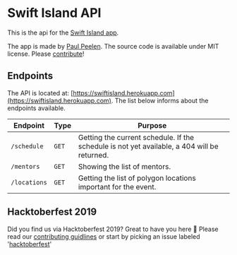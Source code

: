 # Swift Island API

This is the api for the [Swift Island app](https://github.com/SwiftIsland/island-app).

The app is made by [Paul Peelen](https://github.com/ppeelen). The source code is available under MIT license. Please [contribute](CONTRIBUTING.md)!

## Endpoints
The API is located at: [https://swiftisland.herokuapp.com](https://swiftisland.herokuapp.com). The list below informs about the endpoints available.

| Endpoint     | Type  | Purpose                                                                                     |
|--------------|-------|---------------------------------------------------------------------------------------------|
| `/schedule`  | `GET` | Getting the current schedule. If the schedule is not yet available, a 404 will be returned. |
| `/mentors`   | `GET` | Showing the list of mentors.                                                                |
| `/locations` | `GET` | Getting the list of polygon locations important for the event.                              |

## Hacktoberfest 2019
Did you find us via Hacktoberfest 2019? Great to have you here :wave:
Please read our [contributing guidlines](CONTRIBUTING.md) or start by picking an issue labeled '[hacktoberfest](https://github.com/SwiftIsland/SwiftIslandAPI/issues?q=is%3Aopen+is%3Aissue+label%3Ahacktoberfest)'

